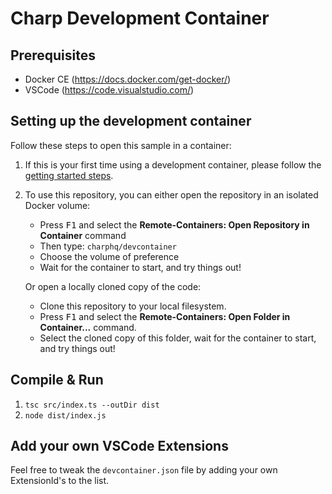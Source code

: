 # Charp Development Container


## Prerequisites

- Docker CE (https://docs.docker.com/get-docker/)
- VSCode (https://code.visualstudio.com/)

## Setting up the development container

Follow these steps to open this sample in a container:

1. If this is your first time using a development container, please follow the [getting started steps](https://aka.ms/vscode-remote/containers/getting-started).

2. To use this repository, you can either open the repository in an isolated Docker volume:

   - Press <kbd>F1</kbd> and select the **Remote-Containers: Open Repository in Container** command
   - Then type: <code>charphq/devcontainer</code>
   - Choose the volume of preference
   - Wait for the container to start, and try things out!

   Or open a locally cloned copy of the code:

   - Clone this repository to your local filesystem.
   - Press <kbd>F1</kbd> and select the **Remote-Containers: Open Folder in Container...** command.
   - Select the cloned copy of this folder, wait for the container to start, and try things out!

## Compile & Run

1. `tsc src/index.ts --outDir dist`
2. `node dist/index.js`

## Add your own VSCode Extensions

Feel free to tweak the `devcontainer.json` file by adding your own ExtensionId's to the list.
